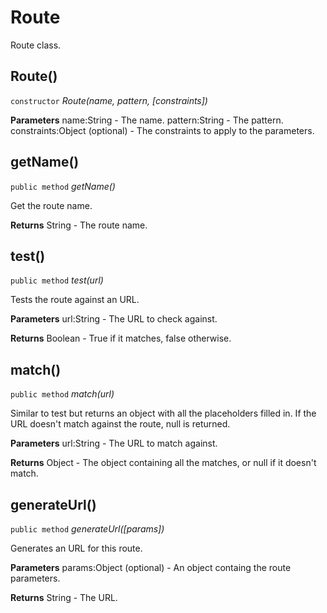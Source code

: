 # Route

Route class.


## Route()
`constructor` _Route(name, pattern, [constraints])_

**Parameters**
name:String - The name.
pattern:String - The pattern.
constraints:Object (optional) - The constraints to apply to the parameters.


## getName()
`public method` _getName()_

Get the route name.

**Returns**
String - The route name.


## test()
`public method` _test(url)_

Tests the route against an URL.

**Parameters**
url:String - The URL to check against.

**Returns**
Boolean - True if it matches, false otherwise.


## match()
`public method` _match(url)_

Similar to test but returns an object with all the placeholders filled in.
If the URL doesn't match against the route, null is returned.

**Parameters**
url:String - The URL to match against.

**Returns**
Object - The object containing all the matches, or null if it doesn't match.


## generateUrl()
`public method` _generateUrl([params])_

Generates an URL for this route.

**Parameters**
params:Object (optional) - An object containg the route parameters.

**Returns**
String - The URL.

